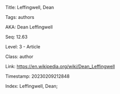 Title:  Leffingwell, Dean

Tags:   authors

AKA:    Dean Leffingwell

Seq:    12.63

Level:  3 - Article

Class:  author

Link:   https://en.wikipedia.org/wiki/Dean_Leffingwell

Timestamp: 20230209212848

Index:  Leffingwell, Dean; 
